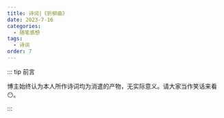 ```yaml
---
title: 诗词|《折柳曲》
date: 2023-7-16
categories: 
  - 随笔感想
tags: 
  - 诗词
order: 7
---
```


::: tip 前言

 博主始终认为本人所作诗词均为消遣的产物，无实际意义。请大家当作笑话来看😶。

:::

<poem t="《折柳曲》" :p="['孤灯人下 倾闻折柳','闲杯淡饮 前辰引心头','弹琴抚笛山水流','故人旧弦青云奏','','高阁楼宇 月影将酒','锦书寄梦 余音不消忧','秋风雨水相思月','落尽残花不是愁']"/>
